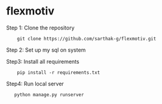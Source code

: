 # flexmotiv

Step 1: Clone the repository

        git clone https://github.com/sarthak-g/flexmotiv.git
        
Step 2: Set up my sql on system

Step3: Install all requirements

        pip install -r requirements.txt

Step4: Run local server

       python manage.py runserver
